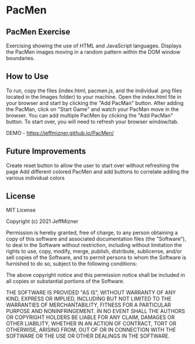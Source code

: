 # PacMen
## PacMen Exercise
Exercising showing the use of HTML and JavaScript languages. Displays the PacMen images moving in a random pattern within the DOM window boundaries.

## How to Use
To run, copy the files (index.html, pacmen.js, and the individual .png files located in the Images folder) to your machine. Open the index.html file in your browser and start by clicking the "Add PacMan" button. After adding the PacMan, click on "Start Game" and watch your PacMan move in the browser. You can add multiple PacMen by clicking the "Add PacMan" button. To start over, you will need to refresh your browser window/tab.

DEMO - https://jeffmizner.github.io/PacMen/

## Future Improvements
Create reset button to allow the user to start over without refreshing the page
Add different colored PacMen and add buttons to correlate adding the various individual colors

## License
MIT License

Copyright (c) 2021 JeffMizner

Permission is hereby granted, free of charge, to any person obtaining a copy
of this software and associated documentation files (the "Software"), to deal
in the Software without restriction, including without limitation the rights
to use, copy, modify, merge, publish, distribute, sublicense, and/or sell
copies of the Software, and to permit persons to whom the Software is
furnished to do so, subject to the following conditions:

The above copyright notice and this permission notice shall be included in all
copies or substantial portions of the Software.

THE SOFTWARE IS PROVIDED "AS IS", WITHOUT WARRANTY OF ANY KIND, EXPRESS OR
IMPLIED, INCLUDING BUT NOT LIMITED TO THE WARRANTIES OF MERCHANTABILITY,
FITNESS FOR A PARTICULAR PURPOSE AND NONINFRINGEMENT. IN NO EVENT SHALL THE
AUTHORS OR COPYRIGHT HOLDERS BE LIABLE FOR ANY CLAIM, DAMAGES OR OTHER
LIABILITY, WHETHER IN AN ACTION OF CONTRACT, TORT OR OTHERWISE, ARISING FROM,
OUT OF OR IN CONNECTION WITH THE SOFTWARE OR THE USE OR OTHER DEALINGS IN THE
SOFTWARE.

